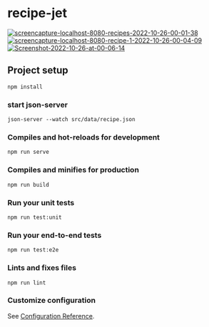 # recipe-jet

<a href="https://ibb.co/xYF4jCy"><img src="https://i.ibb.co/dtmh2WS/screencapture-localhost-8080-recipes-2022-10-26-00-01-38.png" alt="screencapture-localhost-8080-recipes-2022-10-26-00-01-38" border="0"></a>
<a href="https://ibb.co/1GS8Q9B"><img src="https://i.ibb.co/zVkGxSC/screencapture-localhost-8080-recipe-1-2022-10-26-00-04-09.png" alt="screencapture-localhost-8080-recipe-1-2022-10-26-00-04-09" border="0"></a>
<a href="https://ibb.co/MsnCzYD"><img src="https://i.ibb.co/G075ZKv/Screenshot-2022-10-26-at-00-06-14.png" alt="Screenshot-2022-10-26-at-00-06-14" border="0"></a>

## Project setup
```
npm install
```

### start json-server
```
json-server --watch src/data/recipe.json
```

### Compiles and hot-reloads for development
```
npm run serve
```

### Compiles and minifies for production
```
npm run build
```

### Run your unit tests
```
npm run test:unit
```

### Run your end-to-end tests
```
npm run test:e2e
```

### Lints and fixes files
```
npm run lint
```

### Customize configuration
See [Configuration Reference](https://cli.vuejs.org/config/).
